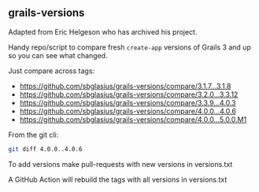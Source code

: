 grails-versions
---
Adapted from Eric Helgeson who has archived his project.

Handy repo/script to compare fresh `create-app` versions of Grails 3 and up so you can see what changed.

Just compare across tags:
* <https://github.com/sbglasius/grails-versions/compare/3.1.7...3.1.8>
* <https://github.com/sbglasius/grails-versions/compare/3.2.0...3.3.12>
* <https://github.com/sbglasius/grails-versions/compare/3.3.9...4.0.3>
* <https://github.com/sbglasius/grails-versions/compare/4.0.0...4.0.6>
* <https://github.com/sbglasius/grails-versions/compare/4.0.0...5.0.0.M1>

From the git cli:

```bash
git diff 4.0.0..4.0.6
```

To add versions make pull-requests with new versions in versions.txt

A GitHub Action will rebuild the tags with all versions in versions.txt
